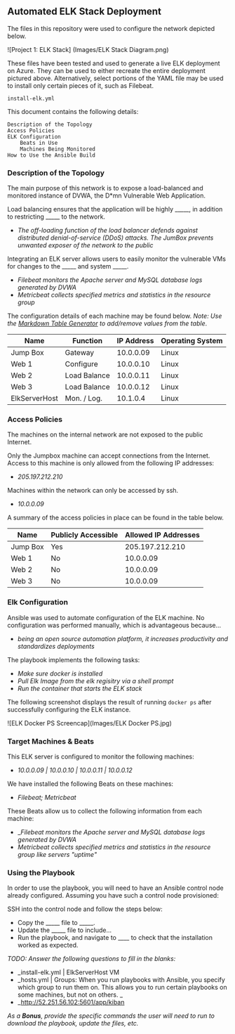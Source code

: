 ## Automated ELK Stack Deployment

The files in this repository were used to configure the network depicted below.

![Project 1: ELK Stack] (Images/ELK Stack Diagram.png)

These files have been tested and used to generate a live ELK deployment on Azure. They can be used to either recreate the entire deployment pictured above. Alternatively, select portions of the YAML file may be used to install only certain pieces of it, such as Filebeat.

    install-elk.yml

This document contains the following details:

    Description of the Topology
    Access Policies
    ELK Configuration
        Beats in Use
        Machines Being Monitored
    How to Use the Ansible Build


### Description of the Topology

The main purpose of this network is to expose a load-balanced and monitored instance of DVWA, the D*mn Vulnerable Web Application.

Load balancing ensures that the application will be highly _____, in addition to restricting _____ to the network.
- _The off-loading function of the load balancer defends against distributed denial-of-service (DDoS) attacks. The JumBox prevents unwanted exposer of the network to the public_

Integrating an ELK server allows users to easily monitor the vulnerable VMs for changes to the _____ and system _____.
- _Filebeat monitors the Apache server and MySQL database logs generated by DVWA_
- _Metricbeat collects specified metrics and statistics in the resource group_

The configuration details of each machine may be found below.
_Note: Use the [Markdown Table Generator](http://www.tablesgenerator.com/markdown_tables) to add/remove values from the table_.

| Name        | Function    | IP Address | Operating System |
|-------------|-------------|------------|------------------|
| Jump Box    | Gateway     | 10.0.0.09  | Linux            |
| Web 1       | Configure   | 10.0.0.10  | Linux            |
| Web 2       | Load Balance| 10.0.0.11  | Linux            |
| Web 3       | Load Balance| 10.0.0.12  | Linux            |
|ElkServerHost|Mon. / Log.  |10.1.0.4    | Linux            |

### Access Policies

The machines on the internal network are not exposed to the public Internet. 

Only the Jumpbox machine can accept connections from the Internet. Access to this machine is only allowed from the following IP addresses:
- _205.197.212.210_

Machines within the network can only be accessed by ssh.
- _10.0.0.09_

A summary of the access policies in place can be found in the table below.

| Name     | Publicly Accessible | Allowed IP Addresses |
|----------|---------------------|----------------------|
| Jump Box | Yes                 |  205.197.212.210     |
| Web 1    | No                  |  10.0.0.09           |
| Web 2    | No                  |  10.0.0.09           |
| Web 3    | No                  |  10.0.0.09           |

### Elk Configuration

Ansible was used to automate configuration of the ELK machine. No configuration was performed manually, which is advantageous because...
- _being an open source automation platform, it increases productivity and standardizes deployments_

The playbook implements the following tasks:
- _Make sure docker is installed_
- _Pull Elk Image from the elk regisitry via a shell prompt_ 
- _Run the container that starts the ELK stack_

The following screenshot displays the result of running `docker ps` after successfully configuring the ELK instance.

![ELK Docker PS Screencap](Images/ELK Docker PS.jpg)

### Target Machines & Beats
This ELK server is configured to monitor the following machines:
- _10.0.0.09 | 10.0.0.10 | 10.0.0.11 | 10.0.0.12_ 

We have installed the following Beats on these machines:
- _Filebeat; Metricbeat_

These Beats allow us to collect the following information from each machine:
- __Filebeat monitors the Apache server and MySQL database logs generated by DVWA_
- _Metricbeat collects specified metrics and statistics in the resource group like servers "uptime"_

### Using the Playbook
In order to use the playbook, you will need to have an Ansible control node already configured. Assuming you have such a control node provisioned: 

SSH into the control node and follow the steps below:
- Copy the _____ file to _____.
- Update the _____ file to include...
- Run the playbook, and navigate to ____ to check that the installation worked as expected.

_TODO: Answer the following questions to fill in the blanks:_
- _install-elk.yml | ElkServerHost VM
- _hosts.yml | Groups: When you run playbooks with Ansible, you specify which group to run them on. This allows you to run certain playbooks on some machines, but not on others. _
- _http://52.251.56.102:5601/app/kiban

_As a **Bonus**, provide the specific commands the user will need to run to download the playbook, update the files, etc._ 